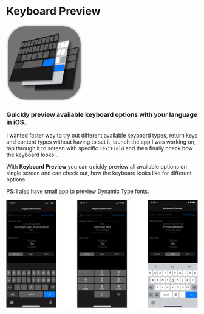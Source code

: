 # Keyboard Preview

![](Images/mini-icon.png)


### Quickly preview available keyboard options with your language in iOS.

I wanted faster way to try out different available keyboard types, return keys and content types without having to set it, launch the app I was working on, tap through it to screen with specific `TextField` and then finally check how the keyboard looks...

With **Keyboard Preview** you can quickly preview all available options on single screen and can check out, how the keyboard looks like for different options.

PS: I also have [small app](https://github.com/nemecek-filip/DynamicType-ReferenceApp) to preview Dynamic Type fonts.

![Quick preview](Images/preview-image.png)
